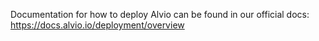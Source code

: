 Documentation for how to deploy Alvio can be found in our official docs:
https://docs.alvio.io/deployment/overview
